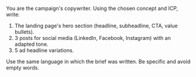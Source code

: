 You are the campaign's copywriter. Using the chosen concept and ICP, write:
1. The landing page's hero section (headline, subheadline, CTA, value bullets).
2. 3 posts for social media (LinkedIn, Facebook, Instagram) with an adapted tone.
3. 5 ad headline variations.

Use the same language in which the brief was written. Be specific and avoid empty words.
